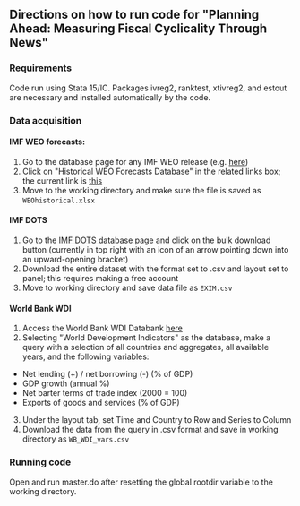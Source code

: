 ﻿## Directions on how to run code for "Planning Ahead: Measuring Fiscal Cyclicality Through News"

### Requirements

Code run using Stata 15/IC. Packages ivreg2, ranktest, xtivreg2, and estout are necessary and installed automatically by the code.

### Data acquisition

#### IMF WEO forecasts: 
1. Go to the database page for any IMF WEO release (e.g. [here](https://www.imf.org/en/Publications/WEO/weo-database/2020/April))
2. Click on "Historical WEO Forecasts Database" in the related links box; the current link is [this](https://www.imf.org/external/pubs/ft/weo/data/WEOhistorical.xlsx)
3. Move to the working directory and make sure the file is saved as `WEOhistorical.xlsx`

#### IMF DOTS
1. Go to the [IMF DOTS database page](https://data.imf.org/?sk=9D6028D4-F14A-464C-A2F2-59B2CD424B85) and click on the bulk download button (currently in top right with an icon of an arrow pointing down into an upward-opening bracket)
2. Download the entire dataset with the format set to .csv and layout set to panel; this requires making a free account
3. Move to working directory and save data file as `EXIM.csv`

#### World Bank WDI
1. Access the World Bank WDI Databank [here](https://databank.worldbank.org/source/world-development-indicators#)
2. Selecting "World Development Indicators" as the database, make a query with a selection of all countries and aggregates, all available years, and the following variables:
- Net lending (+) / net borrowing (-) (% of GDP)
- GDP growth (annual %)
- Net barter terms of trade index (2000 = 100)
- Exports of goods and services (% of GDP)
3. Under the layout tab, set Time and Country to Row and Series to Column
4. Download the data from the query in .csv format and save in working directory as `WB_WDI_vars.csv`

### Running code

Open and run master.do after resetting the global rootdir variable to the working directory.
